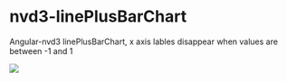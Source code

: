 # nvd3-linePlusBarChart
Angular-nvd3 linePlusBarChart, x axis lables disappear when values are between -1 and 1


<img src="https://i.stack.imgur.com/H4wu1.png" />
